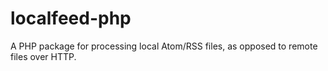 localfeed-php
=============

A PHP package for processing local Atom/RSS files, as opposed to remote files over HTTP.
